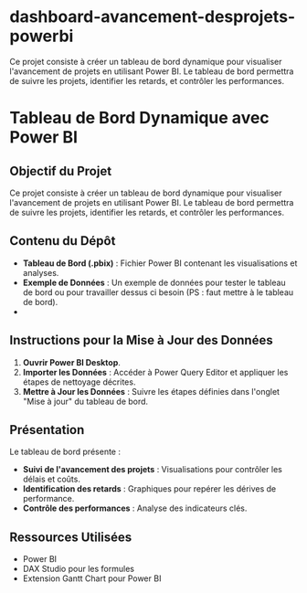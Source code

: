 # dashboard-avancement-desprojets-powerbi
Ce projet consiste à créer un tableau de bord dynamique pour visualiser l'avancement de projets en utilisant Power BI. Le tableau de bord permettra de suivre les projets, identifier les retards, et contrôler les performances.
# Tableau de Bord Dynamique avec Power BI

## Objectif du Projet
Ce projet consiste à créer un tableau de bord dynamique pour visualiser l'avancement de projets en utilisant Power BI. Le tableau de bord permettra de suivre les projets, identifier les retards, et contrôler les performances.

## Contenu du Dépôt
- **Tableau de Bord (.pbix)** : Fichier Power BI contenant les visualisations et analyses.
- **Exemple de Données** : Un exemple de données pour tester le tableau de bord ou pour travailler dessus ci besoin (PS : faut mettre à le tableau de bord).
- 

## Instructions pour la Mise à Jour des Données
1. **Ouvrir Power BI Desktop**.
2. **Importer les Données** : Accéder à Power Query Editor et appliquer les étapes de nettoyage décrites.
3. **Mettre à Jour les Données** : Suivre les étapes définies dans l'onglet "Mise à jour" du tableau de bord.

## Présentation
Le tableau de bord présente :
- **Suivi de l'avancement des projets** : Visualisations pour contrôler les délais et coûts.
- **Identification des retards** : Graphiques pour repérer les dérives de performance.
- **Contrôle des performances** : Analyse des indicateurs clés.

## Ressources Utilisées
- Power BI
- DAX Studio pour les formules
- Extension Gantt Chart pour Power BI

